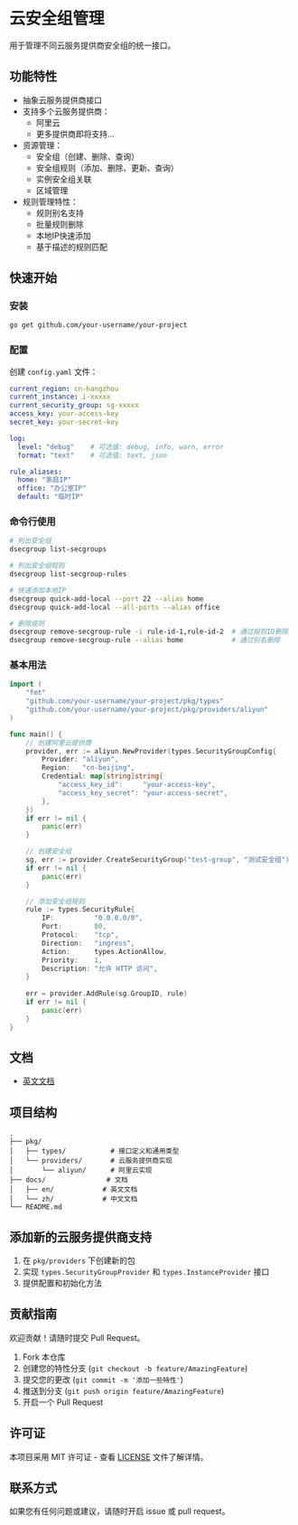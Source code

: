 # 云安全组管理

用于管理不同云服务提供商安全组的统一接口。

## 功能特性

- 抽象云服务提供商接口
- 支持多个云服务提供商：
  - 阿里云
  - 更多提供商即将支持...
- 资源管理：
  - 安全组（创建、删除、查询）
  - 安全组规则（添加、删除、更新、查询）
  - 实例安全组关联
  - 区域管理
- 规则管理特性：
  - 规则别名支持
  - 批量规则删除
  - 本地IP快速添加
  - 基于描述的规则匹配

## 快速开始

### 安装

```bash
go get github.com/your-username/your-project
```

### 配置

创建 `config.yaml` 文件：

```yaml
current_region: cn-hangzhou
current_instance: i-xxxxx
current_security_group: sg-xxxxx
access_key: your-access-key
secret_key: your-secret-key

log:
  level: "debug"    # 可选值: debug, info, warn, error
  format: "text"    # 可选值: text, json

rule_aliases:
  home: "家庭IP"
  office: "办公室IP"
  default: "临时IP"
```

### 命令行使用

```bash
# 列出安全组
dsecgroup list-secgroups

# 列出安全组规则
dsecgroup list-secgroup-rules

# 快速添加本地IP
dsecgroup quick-add-local --port 22 --alias home
dsecgroup quick-add-local --all-ports --alias office

# 删除规则
dsecgroup remove-secgroup-rule -i rule-id-1,rule-id-2  # 通过规则ID删除
dsecgroup remove-secgroup-rule --alias home            # 通过别名删除
```

### 基本用法

```go
import (
    "fmt"
    "github.com/your-username/your-project/pkg/types"
    "github.com/your-username/your-project/pkg/providers/aliyun"
)

func main() {
    // 创建阿里云提供商
    provider, err := aliyun.NewProvider(types.SecurityGroupConfig{
        Provider: "aliyun",
        Region:   "cn-beijing",
        Credential: map[string]string{
            "access_key_id":     "your-access-key",
            "access_key_secret": "your-access-secret",
        },
    })
    if err != nil {
        panic(err)
    }

    // 创建安全组
    sg, err := provider.CreateSecurityGroup("test-group", "测试安全组")
    if err != nil {
        panic(err)
    }

    // 添加安全组规则
    rule := types.SecurityRule{
        IP:          "0.0.0.0/0",
        Port:        80,
        Protocol:    "tcp",
        Direction:   "ingress",
        Action:      types.ActionAllow,
        Priority:    1,
        Description: "允许 HTTP 访问",
    }
    
    err = provider.AddRule(sg.GroupID, rule)
    if err != nil {
        panic(err)
    }
}
```

## 文档

- [英文文档](../../README.md)

## 项目结构

```
.
├── pkg/
│   ├── types/           # 接口定义和通用类型
│   └── providers/       # 云服务提供商实现
│       └── aliyun/      # 阿里云实现
├── docs/               # 文档
│   ├── en/            # 英文文档
│   └── zh/            # 中文文档
└── README.md
```

## 添加新的云服务提供商支持

1. 在 `pkg/providers` 下创建新的包
2. 实现 `types.SecurityGroupProvider` 和 `types.InstanceProvider` 接口
3. 提供配置和初始化方法

## 贡献指南

欢迎贡献！请随时提交 Pull Request。

1. Fork 本仓库
2. 创建您的特性分支 (`git checkout -b feature/AmazingFeature`)
3. 提交您的更改 (`git commit -m '添加一些特性'`)
4. 推送到分支 (`git push origin feature/AmazingFeature`)
5. 开启一个 Pull Request

## 许可证

本项目采用 MIT 许可证 - 查看 [LICENSE](LICENSE) 文件了解详情。

## 联系方式

如果您有任何问题或建议，请随时开启 issue 或 pull request。 